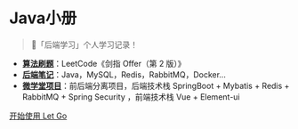 # Java小册

> 🚀「后端学习」个人学习记录！

- **[算法刷题](https://github.com/SniperCoding/The_sword_refers_to_offer)**：LeetCode《剑指 Offer（第 2 版）》
- **[后端笔记](https://snipercoding.github.io/IT_Notes/)**：Java，MySQL，Redis，RabbitMQ，Docker...
- **[微学堂项目](https://github.com/Orange-jingjing/VUniversity)**：前后端分离项目，后端技术栈 SpringBoot + Mybatis + Redis + RabbitMQ + Spring Security ，前端技术栈 Vue + Element-ui

[开始使用 Let Go](https://github.com/Orange-jingjing/Notes/blob/main/README.md)

